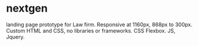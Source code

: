 # nextgen
landing page prototype for Law firm. Responsive at 1160px, 868px to 300px.
Custom HTML and CSS, no libraries or frameworks. CSS Flexbox. JS, Jquery.
